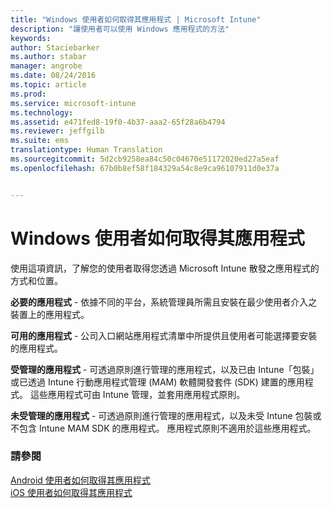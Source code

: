 ```yaml
---
title: "Windows 使用者如何取得其應用程式 | Microsoft Intune"
description: "讓使用者可以使用 Windows 應用程式的方法"
keywords: 
author: Staciebarker
ms.author: stabar
manager: angrobe
ms.date: 08/24/2016
ms.topic: article
ms.prod: 
ms.service: microsoft-intune
ms.technology: 
ms.assetid: e471fed8-19f0-4b37-aaa2-65f28a6b4794
ms.reviewer: jeffgilb
ms.suite: ems
translationtype: Human Translation
ms.sourcegitcommit: 5d2cb9258ea84c50c04670e51172020ed27a5eaf
ms.openlocfilehash: 67b0b8ef58f184329a54c8e9ca96107911d0e37a


---
```



# Windows 使用者如何取得其應用程式

使用這項資訊，了解您的使用者取得您透過 Microsoft Intune 散發之應用程式的方式和位置。

**必要的應用程式** - 依據不同的平台，系統管理員所需且安裝在最少使用者介入之裝置上的應用程式。

**可用的應用程式** - 公司入口網站應用程式清單中所提供且使用者可能選擇要安裝的應用程式。

**受管理的應用程式** - 可透過原則進行管理的應用程式，以及已由 Intune「包裝」或已透過 Intune 行動應用程式管理 (MAM) 軟體開發套件 (SDK) 建置的應用程式。 這些應用程式可由 Intune 管理，並套用應用程式原則。

**未受管理的應用程式** - 可透過原則進行管理的應用程式，以及未受 Intune 包裝或不包含 Intune MAM SDK 的應用程式。 應用程式原則不適用於這些應用程式。

### 請參閱
[Android 使用者如何取得其應用程式](how-your-android-users-get-their-apps.md)</br>
[iOS 使用者如何取得其應用程式](how-your-ios-users-get-their-apps.md)



<!--HONumber=Oct16_HO2-->


